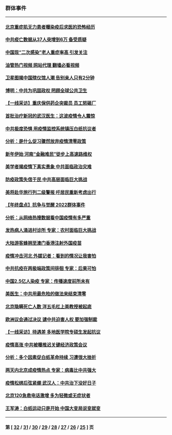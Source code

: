 ### 群体事件
---
#### [北京重症肌无力患者曝染疫后求医的恐怖经历](../../pages/ncid279/n13909480.md?01201645) 
#### [中共疫亡数据从37人突增到6万 备受质疑](../../pages/ncid279/n13907051.md?01201645) 
#### [中国现“二次感染”老人重症率高 引发关注](../../pages/ncid279/n13906493.md?01201645) 
#### [油管热门视频 网站代理 翻墙必看视频](http://138.2.39.72:81/youtube.html?epic-marker?01201645)
#### [卫星图揭中国殡仪馆人潮 告别亲人只有2分钟](../../pages/ncid279/n13904053.md?01201645) 
#### [博明：中共为巩固政权 罔顾全球公共卫生](../../pages/ncid279/n13901752.md?01201645) 
#### [【一线采访】重庆保供药企突裁员 员工怒砸厂](../../pages/ncid279/n13901673.md?01201645) 
#### [首批治疗新冠的武汉医生：这波疫情令人震惊](../../pages/ncid279/n13900313.md?01201645) 
#### [中共极度恐惧 用疫情监控系统镇压白纸抗议者](../../pages/ncid279/n13900225.md?01201645) 
#### [分析：是什么促习骤然放弃疫情清零政策](../../pages/ncid279/n13899652.md?01201645) 
#### [新年伊始 河南“金融难民”徒步上高速路维权](../../pages/ncid279/n13897842.md?01201645) 
#### [美学者揭疫情下真实景象 中共面临政治灾难](../../pages/ncid279/n13896569.md?01201645) 
#### [防疫政策失信于民 中共高层面临巨大挑战](../../pages/ncid279/n13894627.md?01201645) 
#### [美将赴华旅行列二级警报 吁居民重新考虑出行](../../pages/ncid279/n13894518.md?01201645) 
#### [【年终盘点】抗争与觉醒 2022群体事件](../../pages/ncid279/n13888314.md?01201645) 
#### [分析：从网络热搜数据看中国疫情有多严重](../../pages/ncid279/n13893186.md?01201645) 
#### [发热病人涌进村诊所 专家：农村面临巨大挑战](../../pages/ncid279/n13892271.md?01201645) 
#### [大陆游客蜂拥至澳门香港注射外国疫苗](../../pages/ncid279/n13892276.md?01201645) 
#### [疫情冲击河北 外媒记者：看到的情况让我害怕](../../pages/ncid279/n13891260.md?01201645) 
#### [中共抗疫在两极端政策间徘徊 专家：后果可怕](../../pages/ncid279/n13891235.md?01201645) 
#### [中国2.5亿人染疫 专家：传播速度前所未有](../../pages/ncid279/n13890708.md?01201645) 
#### [美医生：中共用最危险的做法来结束清零](../../pages/ncid279/n13889983.md?01201645) 
#### [北京隐瞒死亡人数 洋五毛杠上美教授被起底](../../pages/ncid279/n13886904.md?01201645) 
#### [欧洲议会通过决议 谴中共迫害人权 要加强制裁](../../pages/ncid279/n13885670.md?01201645) 
#### [【一线采访】待遇差 多地医学院专硕生发起抗议](../../pages/ncid279/n13883914.md?01201645) 
#### [疫情高涨 中共被曝推迟关键经济政策会议](../../pages/ncid279/n13884170.md?01201645) 
#### [分析：多个因素促白纸革命持续 习遭很大挫折](../../pages/ncid279/n13872455.md?01201645) 
#### [两天内北京成疫情热点 专家：病毒比中共强大](../../pages/ncid279/n13883440.md?01201645) 
#### [疫情松绑后弦紧绷 武汉人：中共治下没好日子](../../pages/ncid279/n13882348.md?01201645) 
#### [北京120急救电话激增 多为轻微或无症状者](../../pages/ncid279/n13882340.md?01201645) 
#### [王军涛：白纸运动只是开始 中国大变局说变就变](../../pages/ncid279/n13882183.md?01201645) 

---
#### 第 [ [32](./32.md?01201645) / [31](./31.md?01201645) / [30](./30.md?01201645) / [29](./29.md?01201645) / [28](./28.md?01201645) / [27](./27.md?01201645) / [26](./26.md?01201645) / [25](./25.md?01201645) ] 页
